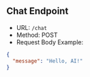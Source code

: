 ## Chat Endpoint
- URL: `/chat`
- Method: POST
- Request Body Example:
```json
{
  "message": "Hello, AI!"
}
